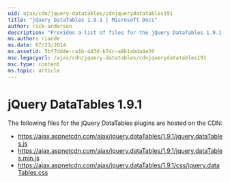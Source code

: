 ```yaml
---
uid: ajax/cdn/jquery-datatables/cdnjquerydatatables191
title: "jQuery DataTables 1.9.1 | Microsoft Docs"
author: rick-anderson
description: "Provides a list of files for the jQuery DataTables 1.9.1 plugins that are hosted on the CDN."
ms.author: riande
ms.date: 07/23/2014
ms.assetid: 5bf7dd4e-ca1b-443d-b74c-a8b1ab4a4e26
msc.legacyurl: /ajax/cdn/jquery-datatables/cdnjquerydatatables191
msc.type: content
ms.topic: article
---
```

# jQuery DataTables 1.9.1

The following files for the jQuery DataTables plugins are hosted on the CDN:

- https://ajax.aspnetcdn.com/ajax/jquery.dataTables/1.9.1/jquery.dataTables.js
- https://ajax.aspnetcdn.com/ajax/jquery.dataTables/1.9.1/jquery.dataTables.min.js
- https://ajax.aspnetcdn.com/ajax/jquery.dataTables/1.9.1/css/jquery.dataTables.css

